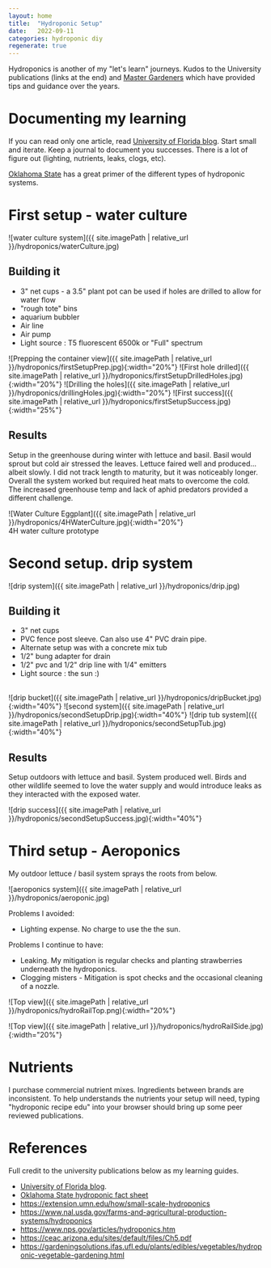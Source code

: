 ```yaml
---
layout: home
title:  "Hydroponic Setup"
date:   2022-09-11
categories: hydroponic diy 
regenerate: true
---
```

 
Hydroponics is another of my "let's learn" journeys. Kudos to the University publications (links at the end) and [Master Gardeners](https://en.wikipedia.org/wiki/Master_gardener_program) which have provided tips and guidance over the years.

# Documenting my learning
If you can read only one article, read [University of Florida blog](https://blogs.ifas.ufl.edu/orangeco/2020/04/09/set-it-and-forget-it-hydroponics/).  Start small and iterate.  Keep a journal to document you successes. There is a lot of figure out  (lighting, nutrients, leaks, clogs, etc). 

[Oklahoma State](https://extension.okstate.edu/fact-sheets/hydroponics.html) has a great primer of the different types of hydroponic systems.

# First setup - water culture
 
![water culture system]({{ site.imagePath | relative_url }}/hydroponics/waterCulture.jpg)

## Building it
- 3" net cups - a 3.5" plant pot can be used if holes are drilled to allow for water flow
- "rough tote" bins
- aquarium bubbler
- Air line
- Air pump
- Light source : T5 fluorescent 6500k or "Full" spectrum

 ![Prepping the container view]({{ site.imagePath | relative_url }}/hydroponics/firstSetupPrep.jpg){:width="20%"}
 ![First hole drilled]({{ site.imagePath | relative_url }}/hydroponics/firstSetupDrilledHoles.jpg){:width="20%"}
 ![Drilling the holes]({{ site.imagePath | relative_url }}/hydroponics/drillingHoles.jpg){:width="20%"}
 ![First success]({{ site.imagePath | relative_url }}/hydroponics/firstSetupSuccess.jpg){:width="25%"}

## Results
Setup in the greenhouse during winter with lettuce and basil.   Basil would sprout but cold air stressed the leaves.  Lettuce faired well and produced... albeit slowly.  I did not track length to maturity, but it was noticeably longer.  Overall the system worked but required heat mats to overcome the cold.  The increased greenhouse temp and lack of aphid predators provided a different challenge.<br>

 ![Water Culture Eggplant]({{ site.imagePath | relative_url }}/hydroponics/4HWaterCulture.jpg){:width="20%"}<br>
4H water culture prototype


# Second setup.  drip system
![drip system]({{ site.imagePath | relative_url }}/hydroponics/drip.jpg)

## Building it
- 3" net cups 
- PVC fence post sleeve.  Can also use 4" PVC drain pipe.
- Alternate setup was with a concrete mix tub
- 1/2" bung adapter for drain
- 1/2" pvc and 1/2" drip line with 1/4" emitters
- Light source : the sun :)
<br>
![drip bucket]({{ site.imagePath | relative_url }}/hydroponics/dripBucket.jpg){:width="40%"}
![second system]({{ site.imagePath | relative_url }}/hydroponics/secondSetupDrip.jpg){:width="40%"}
![drip tub system]({{ site.imagePath | relative_url }}/hydroponics/secondSetupTub.jpg){:width="40%"}

## Results
Setup outdoors with lettuce and basil.  System produced well.  Birds and other wildlife seemed to love the water supply and would introduce leaks as they interacted with the exposed water.

![drip success]({{ site.imagePath | relative_url }}/hydroponics/secondSetupSuccess.jpg){:width="40%"}

# Third setup - Aeroponics 
My outdoor lettuce / basil system sprays the roots from below. 

![aeroponics system]({{ site.imagePath | relative_url }}/hydroponics/aeroponic.jpg)

Problems I avoided:
- Lighting expense.  No charge to use the the sun. 

Problems I continue to have:
- Leaking.  My mitigation is regular checks and planting strawberries underneath the hydroponics.  
- Clogging misters - Mitigation is  spot checks and the occasional cleaning of a nozzle.


 ![Top view]({{ site.imagePath | relative_url }}/hydroponics/hydroRailTop.png){:width="20%"}

 ![Top view]({{ site.imagePath | relative_url }}/hydroponics/hydroRailSide.jpg){:width="20%"}

# Nutrients
I purchase commercial nutrient mixes.  Ingredients between brands are inconsistent.  To help understands the nutrients your setup will need, typing "hydroponic recipe edu" into your browser should bring up some peer reviewed publications. 

# References
Full credit to the university publications below as my learning guides.

- [University of Florida blog](https://blogs.ifas.ufl.edu/orangeco/2020/04/09/set-it-and-forget-it-hydroponics/).
- [Oklahoma State hydroponic fact sheet](https://extension.okstate.edu/fact-sheets/hydroponics.html)
- https://extension.umn.edu/how/small-scale-hydroponics
- https://www.nal.usda.gov/farms-and-agricultural-production-systems/hydroponics
- https://www.nps.gov/articles/hydroponics.htm
- https://ceac.arizona.edu/sites/default/files/Ch5.pdf
- https://gardeningsolutions.ifas.ufl.edu/plants/edibles/vegetables/hydroponic-vegetable-gardening.html